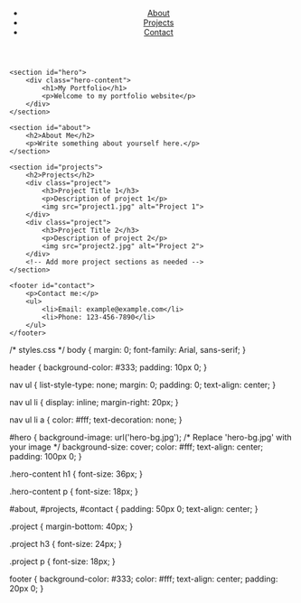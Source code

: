 <!DOCTYPE html>
<html lang="en">
<head>
    <meta charset="UTF-8">
    <meta name="viewport" content="width=device-width, initial-scale=1.0">
    <title>My Portfolio</title>
    <link rel="stylesheet" href="styles.css">
</head>
<body>
    <header>
        <nav>
            <ul>
                <li><a href="#about">About</a></li>
                <li><a href="#projects">Projects</a></li>
                <li><a href="#contact">Contact</a></li>
            </ul>
        </nav>
    </header>
    
    <section id="hero">
        <div class="hero-content">
            <h1>My Portfolio</h1>
            <p>Welcome to my portfolio website</p>
        </div>
    </section>
    
    <section id="about">
        <h2>About Me</h2>
        <p>Write something about yourself here.</p>
    </section>
    
    <section id="projects">
        <h2>Projects</h2>
        <div class="project">
            <h3>Project Title 1</h3>
            <p>Description of project 1</p>
            <img src="project1.jpg" alt="Project 1">
        </div>
        <div class="project">
            <h3>Project Title 2</h3>
            <p>Description of project 2</p>
            <img src="project2.jpg" alt="Project 2">
        </div>
        <!-- Add more project sections as needed -->
    </section>
    
    <footer id="contact">
        <p>Contact me:</p>
        <ul>
            <li>Email: example@example.com</li>
            <li>Phone: 123-456-7890</li>
        </ul>
    </footer>
</body>
</html>
/* styles.css */
body {
    margin: 0;
    font-family: Arial, sans-serif;
}

header {
    background-color: #333;
    padding: 10px 0;
}

nav ul {
    list-style-type: none;
    margin: 0;
    padding: 0;
    text-align: center;
}

nav ul li {
    display: inline;
    margin-right: 20px;
}

nav ul li a {
    color: #fff;
    text-decoration: none;
}

#hero {
    background-image: url('hero-bg.jpg'); /* Replace 'hero-bg.jpg' with your image */
    background-size: cover;
    color: #fff;
    text-align: center;
    padding: 100px 0;
}

.hero-content h1 {
    font-size: 36px;
}

.hero-content p {
    font-size: 18px;
}

#about, #projects, #contact {
    padding: 50px 0;
    text-align: center;
}

.project {
    margin-bottom: 40px;
}

.project h3 {
    font-size: 24px;
}

.project p {
    font-size: 18px;
}

footer {
    background-color: #333;
    color: #fff;
    text-align: center;
    padding: 20px 0;
}
